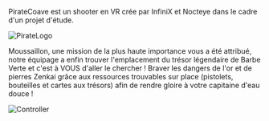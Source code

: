 PirateCoave est un shooter en VR crée par InfiniX et Nocteye dans le cadre d'un projet d'étude.

![PirateLogo](https://github.com/InfiniXGroup/ProjectShooter/assets/60463338/c50a18d8-69d7-4746-9629-ecab9d814f3a)

Moussaillon, une mission de la plus haute importance vous a été attribué, notre équipage a enfin trouver l'emplacement du trésor légendaire de Barbe Verte et c'est à VOUS d'aller le chercher !
Braver les dangers de l'or et de pierres Zenkai grâce aux ressources trouvables sur place (pistolets, bouteilles et cartes aux trésors) afin de rendre gloire à votre capitaine d'eau douce !

![Controller](https://github.com/InfiniXGroup/ProjectShooter/assets/60463338/58571d76-0e15-4612-b235-6a8a40073dc4)
